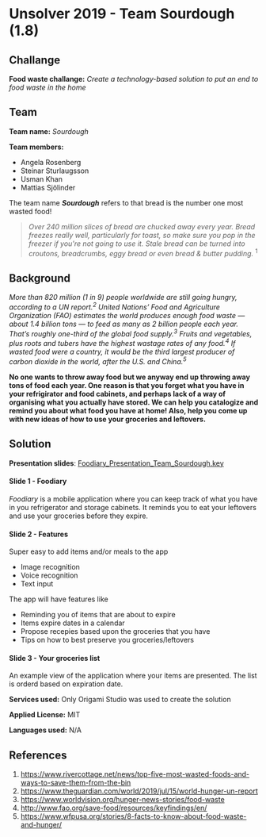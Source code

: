 # Unsolver 2019 - Team Sourdough (1.8)

## Challange

**Food waste challange:** *Create a technology-based solution to put an end to food waste in the home*

## Team 
**Team name:** *Sourdough*

**Team members:**
* Angela Rosenberg
* Steinar Sturlaugsson	
* Usman Khan
* Mattias Sjölinder

The team name **_Sourdough_** refers to that bread is the number one most wasted food!

>*Over 240 million slices of bread are chucked away every year. Bread freezes really well, particularly for toast, so make sure you pop in the freezer if you're not going to use it. Stale bread can be turned into croutons, breadcrumbs, eggy bread or even bread & butter pudding.* <sup>1</sup>


## Background 
*More than 820 million (1 in 9) people worldwide are still going hungry, according to a UN report.<sup>2</sup>
United Nations’ Food and Agriculture Organization (FAO) estimates the world produces enough food waste — about 1.4 billion tons — to feed as many as 2 billion people each year. That’s roughly one-third of the global food supply.<sup>3</sup>
Fruits and vegetables, plus roots and tubers have the highest wastage rates of any food.<sup>4</sup>
If wasted food were a country, it would be the third largest producer of carbon dioxide in the world, after the U.S. and China.<sup>5</sup>*

**No one wants to throw away food but we anyway end up throwing away tons of food each year. One reason is that you forget what you have in your refrigirator and food cabinets, and perhaps lack of a way of organising what you actually have stored. We can help you catalogize and remind you about what food you have at home! Also, help you come up with new ideas of how to use your groceries and leftovers.**
## Solution

**Presentation slides**: [Foodiary_Presentation_Team_Sourdough.key](Foodiary_Presentation_Team_Sourdough.key«)

#### Slide 1 - Foodiary
*Foodiary* is a mobile application where you can keep track of what you have in you refrigerator and storage cabinets. It reminds you to eat your leftovers and use your groceries before they expire. 


#### Slide 2 - Features
Super easy to add items and/or meals to the app
* Image recognition
* Voice recognition
* Text input 

The app will have features like
* Reminding you of items that are about to expire
* Items expire dates in a calendar
* Propose recepies based upon the groceries that you have
* Tips on how to best preserve you groceries/leftovers

#### Slide 3 - Your groceries list
An example view of the application where your items are presented. The list is orderd based on expiration date. 


**Services used:** Only Origami Studio was used to create the solution

**Applied License:** MIT

**Languages used:** N/A


## References
1. https://www.rivercottage.net/news/top-five-most-wasted-foods-and-ways-to-save-them-from-the-bin
1. https://www.theguardian.com/world/2019/jul/15/world-hunger-un-report
1. https://www.worldvision.org/hunger-news-stories/food-waste
1. http://www.fao.org/save-food/resources/keyfindings/en/
1. https://www.wfpusa.org/stories/8-facts-to-know-about-food-waste-and-hunger/